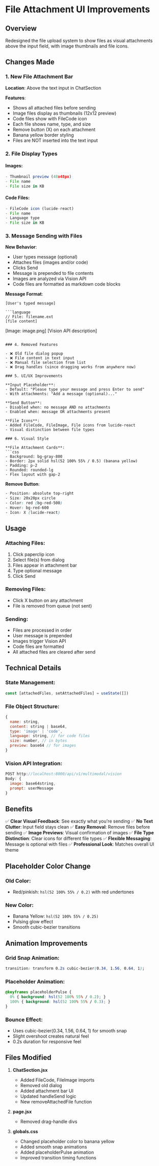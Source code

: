 # File Attachment UI Improvements

## Overview
Redesigned the file upload system to show files as visual attachments above the input field, with image thumbnails and file icons.

## Changes Made

### 1. New File Attachment Bar

**Location**: Above the text input in ChatSection

**Features**:
- Shows all attached files before sending
- Image files display as thumbnails (12x12 preview)
- Code files show with FileCode icon
- Each file shows name, type, and size
- Remove button (X) on each attachment
- Banana yellow border styling
- Files are NOT inserted into the text input

### 2. File Display Types

#### Images:
```jsx
- Thumbnail preview (48x48px)
- File name
- File size in KB
```

#### Code Files:
```jsx
- FileCode icon (lucide-react)
- File name
- Language type
- File size in KB
```

### 3. Message Sending with Files

**New Behavior**:
- User types message (optional)
- Attaches files (images and/or code)
- Clicks Send
- Message is prepended to file contents
- Images are analyzed via Vision API
- Code files are formatted as markdown code blocks

**Message Format**:
```
[User's typed message]

```language
// File: filename.ext
[file content]
```

[Image: image.png]
[Vision API description]
```

### 4. Removed Features

- ❌ Old file dialog popup
- ❌ File content in text input
- ❌ Manual file selection from list
- ❌ Drag handles (since dragging works from anywhere now)

### 5. UI/UX Improvements

**Input Placeholder**:
- Default: "Please type your message and press Enter to send"
- With attachments: "Add a message (optional)..."

**Send Button**:
- Disabled when: no message AND no attachments
- Enabled when: message OR attachments present

**File Icons**: 
- Added FileCode, FileImage, File icons from lucide-react
- Visual distinction between file types

### 6. Visual Style

**File Attachment Cards**:
```css
- Background: bg-gray-800
- Border: 2px solid hsl(52 100% 55% / 0.5) (banana yellow)
- Padding: p-2
- Rounded: rounded-lg
- Flex layout with gap-2
```

**Remove Button**:
```css
- Position: absolute top-right
- Size: 20x20px circle
- Color: red (bg-red-500)
- Hover: bg-red-600
- Icon: X (lucide-react)
```

## Usage

### Attaching Files:
1. Click paperclip icon
2. Select file(s) from dialog
3. Files appear in attachment bar
4. Type optional message
5. Click Send

### Removing Files:
- Click X button on any attachment
- File is removed from queue (not sent)

### Sending:
- Files are processed in order
- User message is prepended
- Images trigger Vision API
- Code files are formatted
- All attached files are cleared after send

## Technical Details

### State Management:
```jsx
const [attachedFiles, setAttachedFiles] = useState([])
```

### File Object Structure:
```javascript
{
  name: string,
  content: string | base64,
  type: 'image' | 'code',
  language: string, // for code files
  size: number, // in bytes
  preview: base64 // for images
}
```

### Vision API Integration:
```javascript
POST http://localhost:8000/api/v1/multimodal/vision
Body: {
  image: base64string,
  prompt: userMessage
}
```

## Benefits

✅ **Clear Visual Feedback**: See exactly what you're sending
✅ **No Text Clutter**: Input field stays clean
✅ **Easy Removal**: Remove files before sending
✅ **Image Previews**: Visual confirmation of images
✅ **File Type Distinction**: Clear icons for different file types
✅ **Flexible Messaging**: Message is optional with files
✅ **Professional Look**: Matches overall UI theme

## Placeholder Color Change

### Old Color:
- Red/pinkish: `hsl(52 100% 55% / 0.2)` with red undertones

### New Color:
- Banana Yellow: `hsl(52 100% 55% / 0.25)`
- Pulsing glow effect
- Smooth cubic-bezier transitions

## Animation Improvements

### Grid Snap Animation:
```css
transition: transform 0.2s cubic-bezier(0.34, 1.56, 0.64, 1);
```

### Placeholder Animation:
```css
@keyframes placeholderPulse {
  0% { background: hsl(52 100% 55% / 0.2); }
  100% { background: hsl(52 100% 55% / 0.3); }
}
```

### Bounce Effect:
- Uses cubic-bezier(0.34, 1.56, 0.64, 1) for smooth snap
- Slight overshoot creates natural feel
- 0.2s duration for responsive feel

## Files Modified

1. **ChatSection.jsx**
   - Added FileCode, FileImage imports
   - Removed old dialog
   - Added attachment bar UI
   - Updated handleSend logic
   - New removeAttachedFile function

2. **page.jsx**
   - Removed drag-handle divs

3. **globals.css**
   - Changed placeholder color to banana yellow
   - Added smooth snap animations
   - Added placeholderPulse animation
   - Improved transition timing functions
